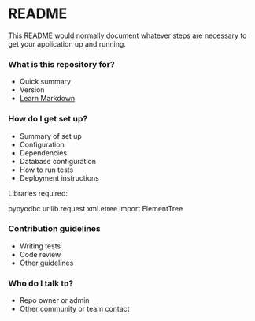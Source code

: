 # README #

This README would normally document whatever steps are necessary to get your application up and running.

### What is this repository for? ###

* Quick summary
* Version
* [Learn Markdown](https://bitbucket.org/tutorials/markdowndemo)

### How do I get set up? ###

* Summary of set up
* Configuration
* Dependencies
* Database configuration
* How to run tests
* Deployment instructions

Libraries required:

pypyodbc
urllib.request
xml.etree import ElementTree

### Contribution guidelines ###

* Writing tests
* Code review
* Other guidelines

### Who do I talk to? ###

* Repo owner or admin
* Other community or team contact